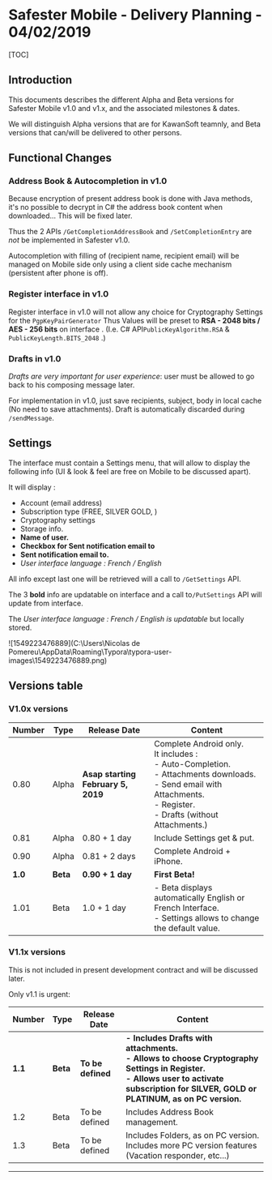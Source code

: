 # Safester Mobile - Delivery Planning - 04/02/2019

[TOC]

## Introduction

This documents describes the different Alpha and Beta versions for Safester Mobile v1.0 and v1.x, and the associated milestones & dates.

We will distinguish Alpha versions that are for KawanSoft teamnly, and Beta versions that can/will be delivered to other persons.

## Functional Changes 

### Address Book & Autocompletion in v1.0

Because encryption of present address book is done with Java methods, it's no possible to decrypt in C# the address book content when downloaded... This will be fixed later.

Thus the 2 APIs `/GetCompletionAddressBook`  and `/SetCompletionEntry` are *not* be implemented in Safester v1.0.

Autocompletion with filling of (recipient name, recipient email) will be managed on Mobile side only using a client side cache mechanism (persistent after phone is off).

### Register interface in v1.0

Register interface in v1.0 will not allow any choice for Cryptography Settings  for the `PgpKeyPairGenerator` Thus Values will be preset  to **RSA - 2048 bits / AES - 256 bits**  on interface . (I.e. C# API`PublicKeyAlgorithm.RSA` & `PublicKeyLength.BITS_2048` .)

### Drafts in v1.0 

*Drafts are very important for user experience*: user must  be allowed to go back to his composing message later.

For implementation in v1.0, just save recipients, subject, body in local cache (No need to save attachments). Draft is automatically discarded during `/sendMessage`.

## Settings

The interface must contain a Settings menu, that will allow to display the following info (UI & look & feel are free on Mobile to be discussed apart).

It will display :

- Account (email address)
- Subscription type (FREE,  SILVER GOLD, )
- Cryptography settings
- Storage info.
- **Name of user.**
- **Checkbox for Sent notification email to**
- **Sent notification email to.**
- *User interface language : French / English*

All info except last one will be retrieved will a call to `/GetSettings` API.

The 3 **bold** info are updatable on interface and a call to`/PutSettings` API will update from interface.

The *User interface language : French / English is updatable* but locally stored.

![1549223476889](C:\Users\Nicolas de Pomereu\AppData\Roaming\Typora\typora-user-images\1549223476889.png)

## Versions table 

### V1.0x versions

| Number  | Type     | Release Date                       | Content                                                      |
| ------- | -------- | ---------------------------------- | ------------------------------------------------------------ |
| 0.80    | Alpha    | **Asap starting February 5, 2019** | Complete Android only. <br>It includes : <br>- Auto-Completion.<br>- Attachments downloads.<br>- Send email with Attachments.<br>- Register.<br>- Drafts (without Attachments.) |
| 0.81    | Alpha    | 0.80 + 1 day                       | Include Settings get & put.                                  |
| 0.90    | Alpha    | 0.81 + 2 days                      | Complete Android + iPhone.                                   |
| **1.0** | **Beta** | **0.90 + 1 day**                   | **First Beta!**                                              |
| 1.01    | Beta     | 1.0 + 1 day                        | - Beta displays automatically English or French Interface. <br>- Settings allows to change the default value. |
### V1.1x versions 

This is not included in present development contract and will be discussed later. 

Only v1.1 is urgent:

| Number  | Type     | Release Date      | Content                                                      |
| ------- | -------- | ----------------- | ------------------------------------------------------------ |
| **1.1** | **Beta** | **To be defined** | **- Includes Drafts** **with attachments.**<br>**- Allows to choose Cryptography Settings in Register.<br>- Allows user to activate subscription for SILVER, GOLD or PLATINUM, as on PC version.** |
| 1.2     | Beta     | To be defined     | Includes Address Book management.                            |
| 1.3     | Beta     | To be defined     | Includes Folders, as on PC version.<br>Includes more PC version features (Vacation responder, etc...) |

___________

